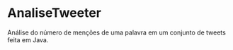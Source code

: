 # AnaliseTweeter

Análise do número de menções de uma palavra em um conjunto de tweets feita em Java.
